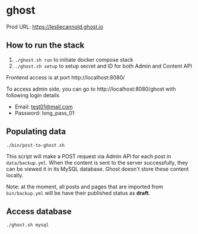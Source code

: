 # ghost

Prod URL: https://lesliecannold.ghost.io

## How to run the stack
1. `./ghost.sh run` to initiate docker compose stack
2. `./ghost.sh setup` to setup secret and ID for both Admin and Content API

Frontend access is at port http://localhost:8080/

To access admin side, you can go to http://localhost:8080/ghost with following login details
- Email: test01@mail.com
- Password: long_pass_01

## Populating data
`./bin/post-to-ghost.sh`

This script will make a POST request via Admin API for each post in `data/backup.yml`. When the content is sent to the server successfully, they can be viewed it in its MySQL database. Ghost doesn't store these content locally. 

Note: at the moment, all posts and pages that are imported from `bin/backup.yml` will be have their published status as  **draft**. 

## Access database
`./ghost.sh mysql`

